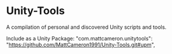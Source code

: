 # Unity-Tools

A compilation of personal and discovered Unity scripts and tools.

Include as a Unity Package:
"com.mattcameron.unitytools": "https://github.com/MattCameron1991/Unity-Tools.git#upm",
